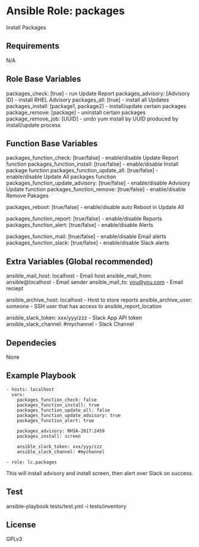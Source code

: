 # Ansible Role: packages

Install Packages

Requirements
------------

N/A

Role Base Variables
--------------
packages_check: [true] - run Update Report
packages_advisory: [Advisory ID] - install RHEL Advisory
packages_all: [true] - install all Updates
packages_install: [package1, package2] - install/update certain packages
package_remove: [package] - uninstall certain packages
package_remove_job: [UUID] - undo yum install by UUID produced by install/update process

Function Base Variables
--------------

packages_function_check: [true/false] - enable/disable Update Report function
packages_function_install: [true/false] - enable/disable Install package function
packages_function_update_all: [true/false] - enable/disable Update All packages function
packages_function_update_advisory: [true/false] - enable/disable Advisory Update function
packages_function_remove: [true/false] - enable/disable Remove Pakages

packages_reboot: [true/false] - enable/disable auto Reboot in Update All

packages_function_report: [true/false] - enable/disable Reports
packages_function_alert: [true/false] - enable/disable Alerts

packages_function_mail: [true/false] - enable/disable Email alerts
packages_function_slack: [true/false] - enable/disable Slack alerts

Extra Variables (Global recommended)
--------------
ansible_mail_host: localhost - Email host
ansible_mail_from: ansible@localhost - Email sender
ansible_mail_to: you@you.com - Email reciept

ansible_archive_host: localhost - Host to store reports
ansible_archive_user: someone - SSH user that has access to ansible_report_location

ansible_slack_token: xxx/yyy/zzz - Slack App API token
ansible_slack_channel: #mychannel - Slack Channel


Dependecies
-----------

None

Example Playbook
----------------
	- hosts: localhost
	  vars:
	    packages_function_check: false
        packages_function_install: true
        packages_function_update_all: false
        packages_function_update_advisory: true
        packages_function_alert: true

        packages_advisory: RHSA-2017:2459
        packages_install: screen
		
		ansible_slack_token: xxx/yyy/zzz
		ansible_slack_channel: #mychannel
		
    - role: lc.packages
	
This will install advisory and install screen, then alert over Slack on success.

Test
----------------

ansible-playbook tests/test.yml -i tests/inventory

License
-------
GPLv3
